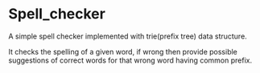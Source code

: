 # Spell_checker
A simple spell checker implemented with trie(prefix tree) data structure.

It checks the spelling of a given word, if wrong then provide possible suggestions of correct words for that wrong word having common prefix.